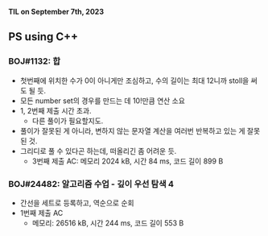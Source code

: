 **TIL on September 7th, 2023**

## PS using C++
### BOJ#1132: 합
* 첫번째에 위치한 수가 0이 아니게만 조심하고, 수의 길이는 최대 12니까 stoll을 써도 될 듯.
* 모든 number set의 경우를 만드는 데 10!만큼 연산 소요
* 1, 2번째 제출 시간 초과.
  - 다른 풀이가 필요할지도.
* 풀이가 잘못된 게 아니라, 변하지 않는 문자열 계산을 여러번 반복하고 있는 게 잘못된 것.
* 그리디로 풀 수 있다곤 하는데, 떠올리긴 좀 어려운 듯.
  - 3번째 제출 AC: 메모리 2024 kB, 시간 84 ms, 코드 길이 899 B

### BOJ#24482: 알고리즘 수업 - 깊이 우선 탐색 4
* 간선을 세트로 등록하고, 역순으로 순회
* 1번째 제출 AC
  - 메모리: 26516 kB, 시간 244 ms, 코드 길이 553 B
